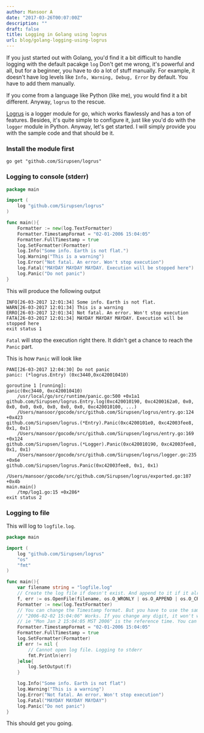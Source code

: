 ```yaml
---
author: Mansoor A
date: "2017-03-26T00:07:00Z"
description: ""
draft: false
title: Logging in Golang using logrus
url: blog/golang-logging-using-logrus
---
```



If you just started out with Golang, you'd find it a bit difficult to handle logging with the default pacakge `log`
Don't get me wrong, it's powerful and all, but for a beginner, you have to do a lot of stuff manually. For example,
it doesn't have log levels like `Info, Warning, Debug, Error` by default. You have to add them manually.

If you come from a language like Python (like me), you would find it a bit different. Anyway, `logrus` to the rescue.

[Logrus](https://github.com/sirupsen/logrus) is a logger module for go, which works flawlessly and has a ton of features.
Besides, it's quite simple to configure it, just like you'd do with the `logger` module in Python. Anyway, let's get started.
I will simply provide you with the sample code and that should be it.

### Install the module first
```
go get "github.com/Sirupsen/logrus"
```

### Logging to console (stderr)
 
```go
package main

import (
    log "github.com/Sirupsen/logrus"
)

func main(){
    Formatter := new(log.TextFormatter)
    Formatter.TimestampFormat = "02-01-2006 15:04:05"
    Formatter.FullTimestamp = true
    log.SetFormatter(Formatter)
    log.Info("Some info. Earth is not flat.")
    log.Warning("This is a warning")
    log.Error("Not fatal. An error. Won't stop execution")
    log.Fatal("MAYDAY MAYDAY MAYDAY. Execution will be stopped here")
    log.Panic("Do not panic")
}
```

This will produce the following output
```
INFO[26-03-2017 12:01:34] Some info. Earth is not flat.
WARN[26-03-2017 12:01:34] This is a warning
ERRO[26-03-2017 12:01:34] Not fatal. An error. Won't stop execution
FATA[26-03-2017 12:01:34] MAYDAY MAYDAY MAYDAY. Execution will be stopped here
exit status 1
```
`Fatal` will stop the execution right there. It didn't get a chance to reach the `Panic` part.

This is how `Panic` will look like
```
PANI[26-03-2017 12:04:30] Do not panic
panic: (*logrus.Entry) (0xc3440,0xc420010410)

goroutine 1 [running]:
panic(0xc3440, 0xc420010410)
    /usr/local/go/src/runtime/panic.go:500 +0x1a1
github.com/Sirupsen/logrus.Entry.log(0xc420010190, 0xc4200162a0, 0x0, 0x0, 0x0, 0x0, 0x0, 0x0, 0x0, 0xc420010100, ...)
    /Users/mansoor/gocode/src/github.com/Sirupsen/logrus/entry.go:124 +0x423
github.com/Sirupsen/logrus.(*Entry).Panic(0xc4200101e0, 0xc42003fee8, 0x1, 0x1)
    /Users/mansoor/gocode/src/github.com/Sirupsen/logrus/entry.go:169 +0x124
github.com/Sirupsen/logrus.(*Logger).Panic(0xc420010190, 0xc42003fee8, 0x1, 0x1)
    /Users/mansoor/gocode/src/github.com/Sirupsen/logrus/logger.go:235 +0x6e
github.com/Sirupsen/logrus.Panic(0xc42003fee8, 0x1, 0x1)
    /Users/mansoor/gocode/src/github.com/Sirupsen/logrus/exported.go:107 +0x4b
main.main()
    /tmp/log1.go:15 +0x286*
exit status 2
```

### Logging to file
This will log to `logfile.log`. 
```go
package main

import (
    log "github.com/Sirupsen/logrus"
    "os"
    "fmt"
)

func main(){
    var filename string = "logfile.log"
    // Create the log file if doesn't exist. And append to it if it already exists.
    f, err := os.OpenFile(filename, os.O_WRONLY | os.O_APPEND | os.O_CREATE, 0644)
    Formatter := new(log.TextFormatter)
    // You can change the Timestamp format. But you have to use the same date and time.
    // "2006-02-02 15:04:06" Works. If you change any digit, it won't work
    // ie "Mon Jan 2 15:04:05 MST 2006" is the reference time. You can't change it
    Formatter.TimestampFormat = "02-01-2006 15:04:05"
    Formatter.FullTimestamp = true
    log.SetFormatter(Formatter)
    if err != nil {
        // Cannot open log file. Logging to stderr
        fmt.Println(err)
    }else{
        log.SetOutput(f)
    }

    log.Info("Some info. Earth is not flat")
    log.Warning("This is a warning")
    log.Error("Not fatal. An error. Won't stop execution")
    log.Fatal("MAYDAY MAYDAY MAYDAY")
    log.Panic("Do not panic")
}
```

This should get you going.


